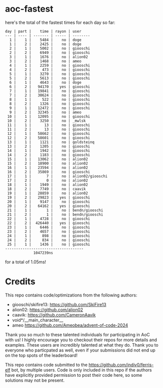 # aoc-fastest

here's the total of the fastest times for each day so far:
```
day | part |    time | rayon | user
--- | ---- | ------- | ----- | --------
  1 |    1 |    5484 |    no | doge
  1 |    2 |    2425 |    no | doge
  2 |    1 |    5002 |    no | giooschi
  2 |    2 |    6949 |    no | giooschi
  3 |    1 |    1676 |    no | alion02
  3 |    2 |    1468 |    no | ameo
  4 |    1 |    2259 |    no | giooschi
  4 |    2 |     473 |    no | giooschi
  5 |    1 |    3270 |    no | giooschi
  5 |    2 |    5613 |    no | giooschi
  6 |    1 |    4643 |    no | doge
  6 |    2 |   94170 |   yes | giooschi
  7 |    1 |   19841 |    no | giooschi
  7 |    2 |   30624 |    no | giooschi
  8 |    1 |     522 |    no | giooschi
  8 |    2 |    1326 |    no | giooschi
  9 |    1 |   12472 |    no | giooschi
  9 |    2 |   32345 |    no | ameo
 10 |    1 |   12095 |    no | giooschi
 10 |    2 |    3250 |    no | _mwlsk
 11 |    1 |      13 |    no | giooschi
 11 |    2 |      13 |    no | giooschi
 12 |    1 |   58662 |    no | giooschi
 12 |    2 |   58601 |    no | giooschi
 13 |    1 |    1121 |    no | goldsteinq
 13 |    2 |    1205 |    no | giooschi
 14 |    1 |    1942 |    no | giooschi
 14 |    2 |    1183 |    no | giooschi
 15 |    1 |   13062 |    no | alion02
 15 |    2 |   18900 |    no | alion02
 16 |    1 |   23594 |    no | alion02
 16 |    2 |   35869 |    no | giooschi
 17 |    1 |       7 |    no | alion02/giooschi
 17 |    2 |       0 |    no | alion02
 18 |    1 |    1949 |    no | alion02
 18 |    2 |    7749 |    no | caavik
 19 |    1 |   28859 |    no | alion02
 19 |    2 |   29823 |   yes | giooschi
 20 |    1 |    9147 |    no | giooschi
 20 |    2 |   64162 |   yes | giooschi
 21 |    1 |       1 |    no | bendn/giooschi
 21 |    2 |       1 |    no | bendn/giooschi
 22 |    1 |    4728 |    no | giooschi
 22 |    2 |  426440 |   yes | giooschi
 23 |    1 |    6446 |    no | giooschi
 23 |    2 |    4657 |    no | giooschi
 24 |    1 |     898 |    no | giooschi
 24 |    2 |     834 |    no | giooschi
 25 |    1 |    1436 |    no | giooschi
------------------------------------
             1047239ns
```
for a total of 1.05ms!

# Credits

This repo contains code/optimizations from the following authors:

- giooschi/skifire13: https://github.com/SkiFire13
- alion02: https://github.com/alion02
- caavik: https://github.com/CameronAavik
- void*/\_\_main\_character\_\_
- ameo https://github.com/Ameobea/advent-of-code-2024

Thank you so much to these talented individuals for participating in AoC with us!
I highly encourage you to checkout their repos for more details and examples.
These users are incredibly talented at what they do.
Thank you to everyone who particpated as well, even if your submissions did not end up on the top spots of the leaderboard!

This repo contains code submitted to the https://github.com/indiv0/ferris-elf bot, by multiple users.
Code is only included in this repo if the authors have explicitly provided permission to post their code here, so some solutions may not be present.
